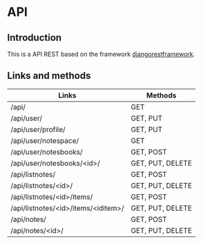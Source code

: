 # API

## Introduction

This is a API REST based on the framework [djangorestframework](https://www.django-rest-framework.org/).

## Links and methods

| Links                                   | Methods          |
| --------------------------------------- | ---------------- |
| /api/                                   | GET              |
| /api/user/                              | GET, PUT         |
| /api/user/profile/                      | GET, PUT         |
| /api/user/notespace/                    | GET              |
| /api/user/notesbooks/                   | GET, POST        |
| /api/user/notesbooks/\<id\>/            | GET, PUT, DELETE |
| /api/listnotes/                         | GET, POST        |
| /api/listnotes/\<id\>/                  | GET, PUT, DELETE |
| /api/listnotes/\<id\>/items/            | GET, POST        |
| /api/listnotes/\<id\>/items/\<iditem\>/ | GET, PUT, DELETE |
| /api/notes/                             | GET, POST        |
| /api/notes/\<id\>/                      | GET, PUT, DELETE |
